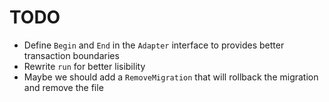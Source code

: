 # TODO

- Define `Begin` and `End` in the `Adapter` interface to provides better transaction boundaries
- Rewrite `run` for better lisibility
- Maybe we should add a `RemoveMigration` that will rollback the migration and remove the file